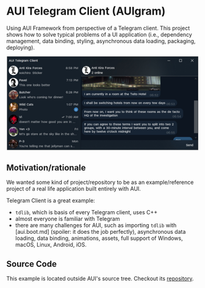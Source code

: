 # AUI Telegram Client (AUIgram)

<!-- aui:example app -->
Using AUI Framework from perspective of a Telegram client. This project shows how to solve typical problems of a UI
application (i.e., dependency management, data binding, styling, asynchronous data loading, packaging, deploying).

![AUI Telegram Client](https://github.com/aui-framework/telegram_client/blob/f985af77711be2b17b6aab11bfafb2a864800a1e/demo/demo.jpg?raw=true)

## Motivation/rationale

We wanted some kind of project/repository to be as an example/reference project of a real life application built
entirely with AUI.

Telegram Client is a great example:

- `tdlib`, which is basis of every Telegram client, uses C++
- almost everyone is familiar with Telegram
- there are many challenges for AUI, such as importing `tdlib` with [aui.boot.md] (spoiler: it does the job
  perfectly), asynchronous data loading, data binding, animations, assets, full support of Windows, macOS, Linux,
  Android, iOS.

## Source Code

This example is located outside AUI's source tree. Checkout its
[repository](https://github.com/aui-framework/telegram_client).

